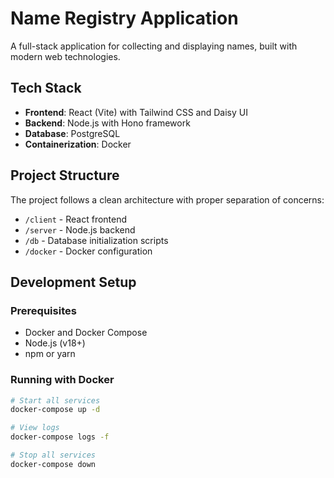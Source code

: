# Name Registry Application

A full-stack application for collecting and displaying names, built with modern web technologies.

## Tech Stack

- **Frontend**: React (Vite) with Tailwind CSS and Daisy UI
- **Backend**: Node.js with Hono framework
- **Database**: PostgreSQL
- **Containerization**: Docker

## Project Structure

The project follows a clean architecture with proper separation of concerns:

- `/client` - React frontend
- `/server` - Node.js backend
- `/db` - Database initialization scripts
- `/docker` - Docker configuration

## Development Setup

### Prerequisites

- Docker and Docker Compose
- Node.js (v18+)
- npm or yarn

### Running with Docker

```bash
# Start all services
docker-compose up -d

# View logs
docker-compose logs -f

# Stop all services
docker-compose down
